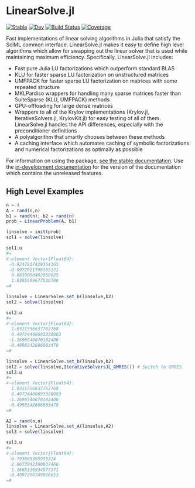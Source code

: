 # LinearSolve.jl

[![Stable](https://img.shields.io/badge/docs-stable-blue.svg)](http://linearsolve.sciml.ai/stable)
[![Dev](https://img.shields.io/badge/docs-dev-blue.svg)](http://linearsolve.sciml.ai/dev)
[![Build Status](https://github.com/SciML/LinearSolvers.jl/workflows/CI/badge.svg)](https://github.com/SciML/LinearSolvers.jl/actions)
[![Coverage](https://codecov.io/gh/SciML/LinearSolvers.jl/branch/master/graph/badge.svg)](https://codecov.io/gh/SciML/LinearSolvers.jl)

Fast implementations of linear solving algorithms in Julia that satisfy the SciML
common interface. LinearSolve.jl makes it easy to define high level algorithms
which allow for swapping out the linear solver that is used while maintaining
maximum efficiency. Specifically, LinearSolve.jl includes:

- Fast pure Julia LU factorizations which outperform standard BLAS
- KLU for faster sparse LU factorization on unstructured matrices
- UMFPACK for faster sparse LU factorization on matrices with some repeated structure
- MKLPardiso wrappers for handling many sparse matrices faster than SuiteSparse (KLU, UMFPACK) methods
- GPU-offloading for large dense matrices
- Wrappers to all of the Krylov implementations (Krylov.jl, IterativeSolvers.jl, KrylovKit.jl) for easy
  testing of all of them. LinearSolve.jl handles the API differences, especially with the preconditioner
  definitions
- A polyalgorithm that smartly chooses between these methods
- A caching interface which automates caching of symbolic factorizations and numerical factorizations
  as optimally as possible

For information on using the package,
[see the stable documentation](https://linearsolve.sciml.ai/stable/). Use the
[in-development documentation](https://linearsolve.sciml.ai/dev/) for the version of
the documentation which contains the unreleased features.

## High Level Examples

```julia
n = 4
A = rand(n,n)
b1 = rand(n); b2 = rand(n)
prob = LinearProblem(A, b1)

linsolve = init(prob)
sol1 = solve(linsolve)

sol1.u
#=
4-element Vector{Float64}:
 -0.9247817429364165
 -0.0972021708185121
  0.6839050402960025
  1.8385599677530706
=#

linsolve = LinearSolve.set_b(linsolve,b2)
sol2 = solve(linsolve)

sol2.u
#=
4-element Vector{Float64}:
  1.0321556637762768
  0.49724400693338083
 -1.1696540870182406
 -0.4998342686003478
=#

linsolve = LinearSolve.set_b(linsolve,b2)
sol2 = solve(linsolve,IterativeSolversJL_GMRES()) # Switch to GMRES
sol2.u
#=
4-element Vector{Float64}:
  1.0321556637762768
  0.49724400693338083
 -1.1696540870182406
 -0.4998342686003478
=#

A2 = rand(n,n)
linsolve = LinearSolve.set_A(linsolve,A2)
sol3 = solve(linsolve)

sol3.u
#=
4-element Vector{Float64}:
 -6.793605395935224
  2.8673042300837466
  1.1665136934977371
 -0.4097250749016653
=#
```
